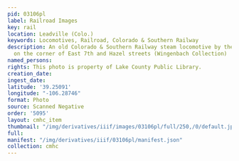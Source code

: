 ```yaml
---
pid: 03106pl
label: Railroad Images
key: rail
location: Leadville (Colo.)
keywords: Locomotives, Railroad, Colorado & Southern Railway
description: An old Colorado & Southern Railway steam locomotive by the depot building
  on the corner of East 7th and Hazel streets (Wingenbach Collection)
named_persons: 
rights: This photo is property of Lake County Public Library.
creation_date: 
ingest_date: 
latitude: '39.25091'
longitude: "-106.28746"
format: Photo
source: Scanned Negative
order: '5095'
layout: cmhc_item
thumbnail: "/img/derivatives/iiif/images/03106pl/full/250,/0/default.jpg"
full: 
manifest: "/img/derivatives/iiif/03106pl/manifest.json"
collection: cmhc
---
```

